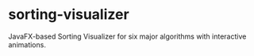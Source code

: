 # sorting-visualizer
JavaFX-based Sorting Visualizer for six major algorithms with interactive animations. 
